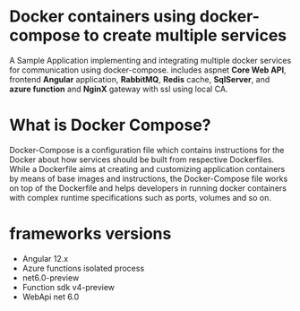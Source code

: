 
# Docker containers using docker-compose to create multiple services
  

A Sample Application implementing and integrating multiple docker services for communication using docker-compose. includes aspnet **Core Web API**, frontend **Angular** application, **RabbitMQ**, **Redis** cache, **SqlServer**, and **azure function** and **NginX** gateway with ssl using local CA. 
  

# What is Docker Compose?

  Docker-Compose is a configuration file which contains instructions for the Docker about how services should be built from respective Dockerfiles. While a Dockerfile aims at creating and customizing application containers by means of base images and instructions, the Docker-Compose file works on top of the Dockerfile and helps developers in running docker containers with complex runtime specifications such as ports, volumes and so on.

  

# frameworks versions

- Angular 12.x
- Azure functions isolated process
- net6.0-preview
- Function sdk v4-preview
- WebApi net 6.0
